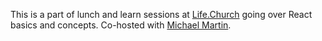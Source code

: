 This is a part of lunch and learn sessions at [Life.Church](https://github.com/lifechurch) going over React basics and concepts. Co-hosted with [Michael Martin](https://github.com/michael-martin-al).

